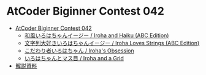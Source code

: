 AtCoder Biginner Contest 042
============================

- [AtCoder Biginner Contest 042](http://abc042.contest.atcoder.jp/)
    - [和風いろはちゃんイージー / Iroha and Haiku (ABC Edition)](http://abc042.contest.atcoder.jp/tasks/abc042_a)
    - [文字列大好きいろはちゃんイージー / Iroha Loves Strings (ABC Edition)](http://abc042.contest.atcoder.jp/tasks/abc042_b)
    - [こだわり者いろはちゃん / Iroha's Obsession](http://abc042.contest.atcoder.jp/tasks/abc042_c)
    - [いろはちゃんとマス目 / Iroha and a Grid](http://abc042.contest.atcoder.jp/tasks/abc042_d)
- [解説資料](http://arc058.contest.atcoder.jp/data/arc/058/editorial.pdf)
